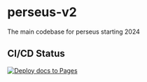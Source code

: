 # perseus-v2

The main codebase for perseus starting 2024

## CI/CD Status
[![Deploy docs to Pages](https://github.com/ROAR-QUTRC/perseus-v2/actions/workflows/docs.yaml/badge.svg)](https://github.com/ROAR-QUTRC/perseus-v2/actions/workflows/docs.yaml)
